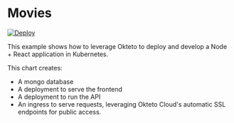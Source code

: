 # Movies

[![Deploy](https://okteto.com/develop-okteto.svg)](https://okteto.sf.okteto.net/deploy)

This example shows how to leverage Okteto to deploy and develop a Node + React application in Kubernetes.

This chart creates:
- A mongo database
- A deployment to serve the frontend
- A deployment to run the API
- An ingress to serve requests, leveraging Okteto Cloud's automatic SSL endpoints for public access.
